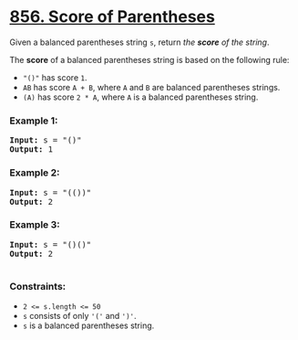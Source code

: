 # [856. Score of Parentheses](https://leetcode.com/problems/score-of-parentheses)

Given a balanced parentheses string <code>s</code>, return <em>the <strong>score</strong> of the string</em>.

The <strong>score</strong> of a balanced parentheses string is based on the following rule:

- <code>"()"</code> has score <code>1</code>.
- <code>AB</code> has score <code>A + B</code>, where <code>A</code> and <code>B</code> are balanced parentheses strings.
- <code>(A)</code> has score <code>2 * A</code>, where <code>A</code> is a balanced parentheses string.

### **Example 1:**
<pre>
<strong>Input:</strong> s = "()"
<strong>Output:</strong> 1
</pre>

### **Example 2:**
<pre>
<strong>Input:</strong> s = "(())"
<strong>Output:</strong> 2
</pre>

### **Example 3:**
<pre>
<strong>Input:</strong> s = "()()"
<strong>Output:</strong> 2
 </pre>

### **Constraints:**

- <code>2 <= s.length <= 50</code>
- <code>s</code> consists of only <code>'('</code> and <code>')'</code>.
- <code>s</code> is a balanced parentheses string.
